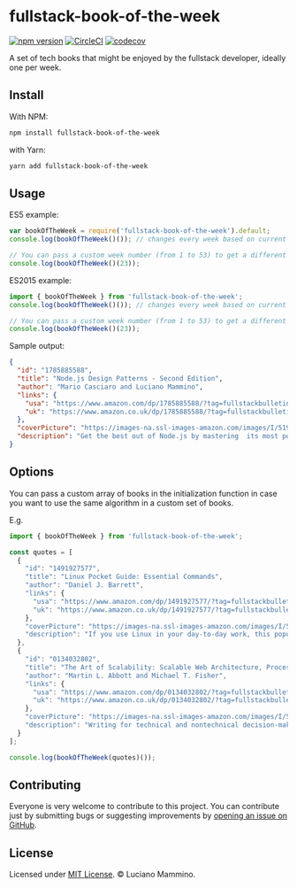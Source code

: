 # fullstack-book-of-the-week

[![npm version](https://badge.fury.io/js/fullstack-book-of-the-week.svg)](http://badge.fury.io/js/fullstack-book-of-the-week) [![CircleCI](https://circleci.com/gh/FullStackBulletin/fullstack-book-of-the-week.svg?style=shield)](https://circleci.com/gh/FullStackBulletin/fullstack-book-of-the-week) [![codecov](https://codecov.io/gh/FullStackBulletin/fullstack-book-of-the-week/branch/master/graph/badge.svg)](https://codecov.io/gh/FullStackBulletin/fullstack-book-of-the-week)


A set of tech books that might be enjoyed by the fullstack developer, ideally one per week.


## Install

With NPM:

```bash
npm install fullstack-book-of-the-week
```

with Yarn:

```bash
yarn add fullstack-book-of-the-week
```


## Usage

ES5 example:

```javascript
var bookOfTheWeek = require('fullstack-book-of-the-week').default;
console.log(bookOfTheWeek()()); // changes every week based on current time

// You can pass a custom week number (from 1 to 53) to get a different book
console.log(bookOfTheWeek()(23));
```

ES2015 example:

```javascript
import { bookOfTheWeek } from 'fullstack-book-of-the-week';
console.log(bookOfTheWeek()()); // changes every week based on current time

// You can pass a custom week number (from 1 to 53) to get a different book
console.log(bookOfTheWeek()(23));
```

Sample output:

```json
{
  "id": "1785885588",
  "title": "Node.js Design Patterns - Second Edition",
  "author": "Mario Casciaro and Luciano Mammino",
  "links": {
    "usa": "https://www.amazon.com/dp/1785885588/?tag=fullstackbulletin-20",
    "uk": "https://www.amazon.co.uk/dp/1785885588/?tag=fullstackbulletin-21"
  },
  "coverPicture": "https://images-na.ssl-images-amazon.com/images/I/519BIge%2BJ2L.jpg",
  "description": "Get the best out of Node.js by mastering  its most powerful components and patterns to create modular and scalable applications with ease. Create reusable patterns and modules by leveraging the new features of Node.js. Understand  the asynchronous single thread design of node and grasp all its features and patterns to take advantage of various functions. This unique guide will help you get the most out of Node.js and its ecosystem."
}
```


## Options

You can pass a custom array of books in the initialization function
in case you want to use the same algorithm in a custom set of books.

E.g.

```javascript
import { bookOfTheWeek } from 'fullstack-book-of-the-week';

const quotes = [
  {
    "id": "1491927577",
    "title": "Linux Pocket Guide: Essential Commands",
    "author": "Daniel J. Barrett",
    "links": {
      "usa": "https://www.amazon.com/dp/1491927577/?tag=fullstackbulletin-20",
      "uk": "https://www.amazon.co.uk/dp/1491927577/?tag=fullstackbulletin-21"
    },
    "coverPicture": "https://images-na.ssl-images-amazon.com/images/I/51AbKrNDvaL.jpg",
    "description": "If you use Linux in your day-to-day work, this popular pocket guide is the perfect on-the-job reference. The third edition features new commands for processing image files and audio files, running and killing programs, reading and modifying the system clipboard, and manipulating PDF files, as well as other commands requested by readers. You’ll also find powerful command-line idioms you might not be familiar with, such as process substitution and piping into bash. Linux Pocket Guide provides an organized learning path to help you gain mastery of the most useful and important commands. Whether you’re a novice who needs to get up to speed on Linux or an experienced user who wants a concise and functional reference, this guide provides quick answers. Selected topics include:The filesystem and shell, File creation and editing, Text manipulation and pipelines, Backups and remote storage, Viewing and controlling processes, User account management, Becoming the superuser, Network connections, Audio and video, Installing softwar, Programming with shell scripts."
  },
  {
    "id": "0134032802",
    "title": "The Art of Scalability: Scalable Web Architecture, Processes, and Organizations for the Modern Enterprise",
    "author": "Martin L. Abbott and Michael T. Fisher",
    "links": {
      "usa": "https://www.amazon.com/dp/0134032802/?tag=fullstackbulletin-20",
      "uk": "https://www.amazon.co.uk/dp/0134032802/?tag=fullstackbulletin-21"
    },
    "coverPicture": "https://images-na.ssl-images-amazon.com/images/I/51RLUGr60SL.jpg",
    "description": "Writing for technical and nontechnical decision-makers, Abbott and Fisher cover everything that impacts scalability, including architecture, process, people, organization, and technology. Their insights and recommendations reflect more than thirty years of experience at companies ranging from eBay to Visa, and Salesforce.com to Apple. You’ll find updated strategies for structuring organizations to maximize agility and scalability, as well as new insights into the cloud (IaaS/PaaS) transition, NoSQL, DevOps, business metrics, and more. Using this guide’s tools and advice, you can systematically clear away obstacles to scalability–and achieve unprecedented IT and business performance."
  }
];

console.log(bookOfTheWeek(quotes)());
```


## Contributing

Everyone is very welcome to contribute to this project.
You can contribute just by submitting bugs or suggesting improvements by
[opening an issue on GitHub](https://github.com/FullStackBulletin/fullstack-book-of-the-week/issues).


## License

Licensed under [MIT License](LICENSE). © Luciano Mammino.
